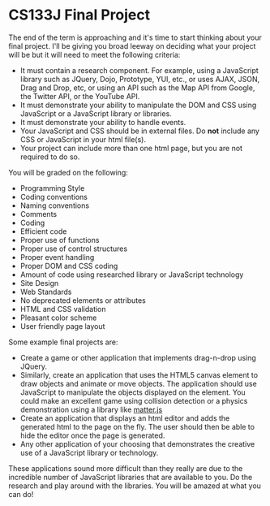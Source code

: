 # CS133J Final Project

The end of the term is approaching and it's time to start thinking about your final project. I'll be giving you broad leeway on deciding what your project will be but it will need to meet the following criteria:

* It must contain a research component. For example, using a JavaScript library such as JQuery, Dojo, Prototype, YUI, etc., or uses AJAX, JSON, Drag and Drop, etc, or using an API such as the Map API from Google, the Twitter API, or the YouTube API.
* It must demonstrate your ability to manipulate the DOM and CSS using JavaScript or a JavaScript library or libraries.
* It must demonstrate your ability to handle events.
* Your JavaScript and CSS should be in external files. Do **not** include any CSS or JavaScript in your html file(s).
* Your project can include more than one html page, but you are not required to do so.

You will be graded on the following:
* Programming Style
* Coding conventions
* Naming conventions
* Comments
* Coding
* Efficient code
* Proper use of functions
* Proper use of control structures
* Proper event handling
* Proper DOM and CSS coding
* Amount of code using researched library or JavaScript technology
* Site Design
* Web Standards
* No deprecated elements or attributes
* HTML and CSS validation
* Pleasant color scheme
* User friendly page layout

Some example final projects are:

* Create a game or other application that implements drag-n-drop using JQuery.
* Similarly, create an application that uses the HTML5 canvas element to draw objects and animate or move objects. The application should use JavaScript to manipulate the objects displayed on the <canvas> element. You could make an excellent game using collision detection or a physics demonstration using a library like [matter.js](http://brm.io/matter-js/)
* Create an application that displays an html editor and adds the generated html to the page on the fly. The user should then be able to hide the editor once the page is generated.
* Any other application of your choosing that demonstrates the creative use of a JavaScript library or technology.

These applications sound more difficult than they really are due to the incredible number of JavaScript libraries that are available to you. Do the research and play around with the libraries. You will be amazed at what you can do!
